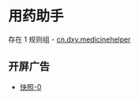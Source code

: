 # 用药助手

存在 1 规则组 - [cn.dxy.medicinehelper](/src/apps/cn.dxy.medicinehelper.ts)

## 开屏广告

- [快照-0](https://i.gkd.li/import/13228270)
